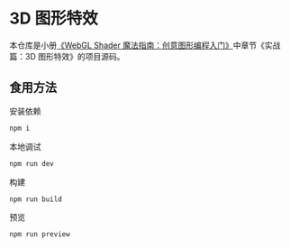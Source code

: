 # 3D 图形特效

本仓库是小册[《WebGL Shader 魔法指南：创意图形编程入门》](https://juejin.cn/book/7267462574734573604)中章节《实战篇：3D 图形特效》的项目源码。

## 食用方法

安装依赖

```sh
npm i
```

本地调试

```sh
npm run dev
```

构建

```sh
npm run build
```

预览

```sh
npm run preview
```
